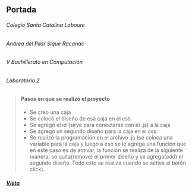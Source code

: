 ## Portada

###### Colegio Santa Catalina Laboure
###### Andrea del Pilar Sique Racanac
###### V Bachillerato en Computación
###### Laboratorio 2


> #### Pasos en que se realizó el proyecto
> - Se creo una caja 
> - Se colocó el diseño de esa caja en el css
> - Se agregó el id (sirve para conectarse con el .js) a la caja
> - Se agrego un segundo diseño para la caja en el css
> - Se realizó la programación en el archivo .js (se coloca una variable para la caja y luego a eso se le agrega una función que en este caso es de activar, la función se realiza de la siguiente manera: se quita(remove) el primer diseño y se agrega(add) el segundo diseño. Todo esto se realiza cuando se activa el botón click).


##### [Vista](https://andreasique.github.io/JavaScript_basico/ejemplo.html "Vista")

